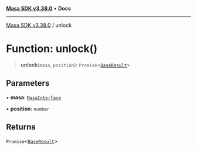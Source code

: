 [**Masa SDK v3.38.0**](../README.md) • **Docs**

***

[Masa SDK v3.38.0](../globals.md) / unlock

# Function: unlock()

> **unlock**(`masa`, `position`): `Promise`\<[`BaseResult`](../interfaces/BaseResult.md)\>

## Parameters

• **masa**: [`MasaInterface`](../interfaces/MasaInterface.md)

• **position**: `number`

## Returns

`Promise`\<[`BaseResult`](../interfaces/BaseResult.md)\>
